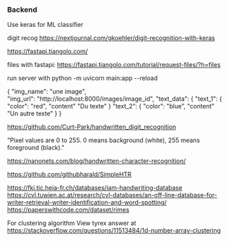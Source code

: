 ### Backend

Use keras for ML classifier

digit recog https://nextjournal.com/gkoehler/digit-recognition-with-keras

https://fastapi.tiangolo.com/

files with fastapi: https://fastapi.tiangolo.com/tutorial/request-files/?h=files

run server with python -m uvicorn main:app --reload

{
    "img_name": "une image",   
    "img_url": "http://localhost:8000/images/image_id", 
    "text_data": {
        "text_1": {
            "color": "red",
            "content" "Du texte"
        }
        "text_2": {
            "color": "blue",
            "content" "Un autre texte"
        }
}

https://github.com/Curt-Park/handwritten_digit_recognition

"Pixel values are 0 to 255. 0 means background (white), 255 means foreground (black)."

https://nanonets.com/blog/handwritten-character-recognition/

https://github.com/githubharald/SimpleHTR

https://fki.tic.heia-fr.ch/databases/iam-handwriting-database
https://cvl.tuwien.ac.at/research/cvl-databases/an-off-line-database-for-writer-retrieval-writer-identification-and-word-spotting/
https://paperswithcode.com/dataset/rimes

For clustering algorithm View tyrex answer at https://stackoverflow.com/questions/11513484/1d-number-array-clustering
